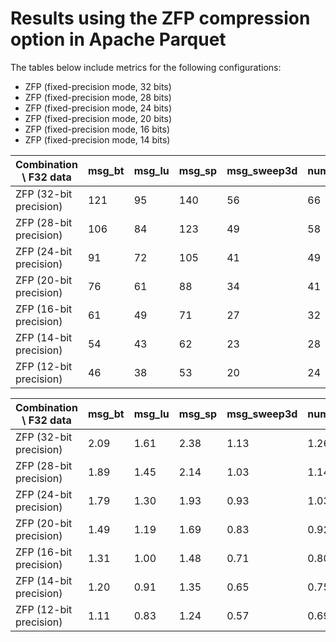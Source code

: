 # Results using the ZFP compression option in Apache Parquet

The tables below include metrics for the following configurations:
* ZFP (fixed-precision mode, 32 bits)
* ZFP (fixed-precision mode, 28 bits)
* ZFP (fixed-precision mode, 24 bits)
* ZFP (fixed-precision mode, 20 bits)
* ZFP (fixed-precision mode, 16 bits)
* ZFP (fixed-precision mode, 14 bits)

| Combination \ F32 data            | msg_bt | msg_lu | msg_sp | msg_sweep3d | num_brain | num_comet | num_control | num_plasma | obs_error | obs_info | obs_spitzer | obs_temp |
|-----------------------------------|--------|--------|--------|-------------|-----------|-----------|-------------|------------|-----------|----------|-------------|----------|
| ZFP (32-bit precision)            | 121    | 95     | 140    | 56          | 66        | 48        | 78          | 18         | 31        | 10       | 98          | 20       |   
| ZFP (28-bit precision)            | 106    | 84     | 123    | 49          | 58        | 43        | 68          | 16         | 27        | 9        | 86          | 18       |   
| ZFP (24-bit precision)            | 91     | 72     | 105    | 41          | 49        | 37        | 59          | 14         | 24        | 8        | 74          | 15       |   
| ZFP (20-bit precision)            | 76     | 61     | 88     | 34          | 41        | 31        | 49          | 12         | 20        | 6        | 63          | 13       |   
| ZFP (16-bit precision)            | 61     | 49     | 71     | 27          | 32        | 32        | 40          | 9          | 16        | 5        | 51          | 11       |   
| ZFP (14-bit precision)            | 54     | 43     | 62     | 23          | 28        | 22        | 35          | 8          | 14        | 5        | 45          | 9        |   
| ZFP (12-bit precision)            | 46     | 38     | 53     | 20          | 24        | 19        | 31          | 7          | 12        | 4        | 39          | 8        |

| Combination \ F32 data            | msg_bt | msg_lu | msg_sp | msg_sweep3d | num_brain | num_comet | num_control | num_plasma | obs_error | obs_info | obs_spitzer | obs_temp |
|-----------------------------------|--------|--------|--------|-------------|-----------|-----------|-------------|------------|-----------|----------|-------------|----------|
| ZFP (32-bit precision)            | 2.09   | 1.61   | 2.38   | 1.13        | 1.26      | 0.89      | 1.43        | 0.27       | 0.51      | 0.15     | 1.72        | 0.34     |
| ZFP (28-bit precision)            | 1.89   | 1.45   | 2.14   | 1.03        | 1.14      | 0.81      | 1.30        | 0.25       | 0.46      | 0.13     | 1.58        | 0.31     |
| ZFP (24-bit precision)            | 1.79   | 1.30   | 1.93   | 0.93        | 1.03      | 0.73      | 1.18        | 0.22       | 0.42      | 0.12     | 1.43        | 0.28     |
| ZFP (20-bit precision)            | 1.49   | 1.19   | 1.69   | 0.83        | 0.92      | 0.66      | 1.05        | 0.19       | 0.37      | 0.10     | 1.27        | 0.24     |
| ZFP (16-bit precision)            | 1.31   | 1.00   | 1.48   | 0.71        | 0.80      | 0.58      | 0.93        | 0.16       | 0.32      | 0.09     | 1.12        | 0.21     |
| ZFP (14-bit precision)            | 1.20   | 0.91   | 1.35   | 0.65        | 0.75      | 0.54      | 0.86        | 0.15       | 0.29      | 0.08     | 1.03        | 0.20     |
| ZFP (12-bit precision)            | 1.11   | 0.83   | 1.24   | 0.57        | 0.69      | 0.50      | 0.79        | 0.14       | 0.27      | 0.07     | 0.95        | 0.18     |
